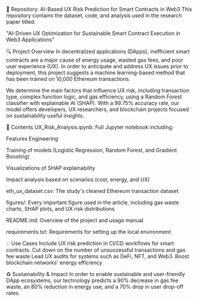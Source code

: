 📘 Repository: AI-Based UX Risk Prediction for Smart Contracts in Web3
This repository contains the dataset, code, and analysis used in the research paper titled:

"AI-Driven UX Optimization for Sustainable Smart Contract Execution in Web3 Applications"

🔍 Project Overview
In decentralized applications (DApps), inefficient smart contracts are a major cause of energy usage, wasted gas fees, and poor user experience (UX).  In order to anticipate and address UX issues prior to deployment, this project suggests a machine learning-based method that has been trained on 10,000 Ethereum transactions.

 We determine the main factors that influence UX risk, including transaction type, complex function logic, and gas efficiency, using a Random Forest classifier with explainable AI (SHAP).  With a 99.75% accuracy rate, our model offers developers, UX researchers, and blockchain projects focused on sustainability useful insights.


📁 Contents
UX_Risk_Analysis.ipynb: Full Jupyter notebook including:

 Features Engineering 

 Training of models (Logistic Regression, Random Forest, and Gradient Boosting)

 Visualizations of SHAP explainability

 Impact analysis based on scenarios (cost, energy, and UX)

 eth_ux_dataset.csv: The study's cleaned Ethereum transaction dataset

 figures/: Every important figure used in the article, including gas waste charts, SHAP plots, and UX risk distributions

 README.md: Overview of the project and usage manual

 requirements.txt: Requirements for setting up the local environment


💡 Use Cases
Include UX risk prediction in CI/CD workflows for smart contracts.
 Cut down on the number of unsuccessful transactions and gas fee waste
 Lead UX audits for systems such as DeFi, NFT, and Web3.
 Boost blockchain networks' energy efficiency

♻️ Sustainability & Impact
In order to enable sustainable and user-friendly DApp ecosystems, our technology predicts a 90% decrease in gas fee waste, an 80% reduction in energy use, and a 70% drop in user drop-off rates.


